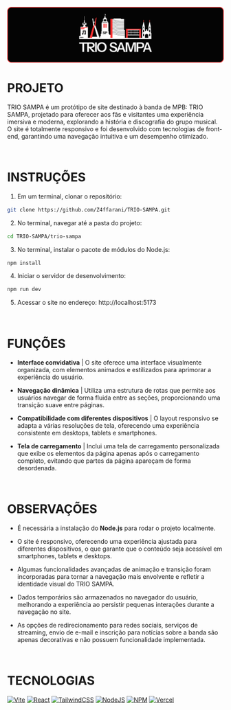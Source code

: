 ![banner](./trio-sampa/assets/banner.png)

# PROJETO
TRIO SAMPA é um protótipo de site destinado à banda de MPB: TRIO SAMPA, projetado para oferecer aos fãs e visitantes uma experiência imersiva e moderna, explorando a história e discografia do grupo musical. O site é totalmente responsivo e foi desenvolvido com tecnologias de front-end, garantindo uma navegação intuitiva e um desempenho otimizado.

<br>    

# INSTRUÇÕES
1. Em um terminal, clonar o repositório:
```bash
git clone https://github.com/Z4ffarani/TRIO-SAMPA.git
```

2. No terminal, navegar até a pasta do projeto:
```bash
cd TRIO-SAMPA/trio-sampa
```

3. No terminal, instalar o pacote de módulos do Node.js:
```bash
npm install
```

4. Iniciar o servidor de desenvolvimento:
```bash
npm run dev
```

5. Acessar o site no endereço: http://localhost:5173

<br>

# FUNÇÕES
- **Interface convidativa** | O site oferece uma interface visualmente organizada, com elementos animados e estilizados para aprimorar a experiência do usuário.

- **Navegação dinâmica** | Utiliza uma estrutura de rotas que permite aos usuários navegar de forma fluida entre as seções, proporcionando uma transição suave entre páginas.

- **Compatibilidade com diferentes dispositivos** | O layout responsivo se adapta a várias resoluções de tela, oferecendo uma experiência consistente em desktops, tablets e smartphones.

- **Tela de carregamento** | Inclui uma tela de carregamento personalizada que exibe os elementos da página apenas após o carregamento completo, evitando que partes da página apareçam de forma desordenada.

<br>

# OBSERVAÇÕES
- É necessária a instalação do **Node.js** para rodar o projeto localmente.

- O site é responsivo, oferecendo uma experiência ajustada para diferentes dispositivos, o que garante que o conteúdo seja acessível em smartphones, tablets e desktops.

- Algumas funcionalidades avançadas de animação e transição foram incorporadas para tornar a navegação mais envolvente e refletir a identidade visual do TRIO SAMPA.

- Dados temporários são armazenados no navegador do usuário, melhorando a experiência ao persistir pequenas interações durante a navegação no site.

- As opções de redirecionamento para redes sociais, serviços de streaming, envio de e-mail e inscrição para notícias sobre a banda são apenas decorativas e não possuem funcionalidade implementada.

<br>

# TECNOLOGIAS
[![Vite](https://img.shields.io/badge/vite-%23646CFF.svg?style=for-the-badge&logo=vite&logoColor=white)](https://vitejs.dev)
[![React](https://img.shields.io/badge/react-%2320232a.svg?style=for-the-badge&logo=react&logoColor=%2361DAFB)](https://react.dev)
[![TailwindCSS](https://img.shields.io/badge/tailwindcss-%2338B2AC.svg?style=for-the-badge&logo=tailwind-css&logoColor=white)](https://tailwindcss.com/docs/installation)
[![NodeJS](https://img.shields.io/badge/node.js-6DA55F?style=for-the-badge&logo=node.js&logoColor=white)](https://nodejs.org/en/download/source-code)
[![NPM](https://img.shields.io/badge/NPM-%23CB3837.svg?style=for-the-badge&logo=npm&logoColor=white)](https://www.npmjs.com/package/react-router-dom)
[![Vercel](https://img.shields.io/badge/vercel-%23000000.svg?style=for-the-badge&logo=vercel&logoColor=white)](https://vercel.com/)
